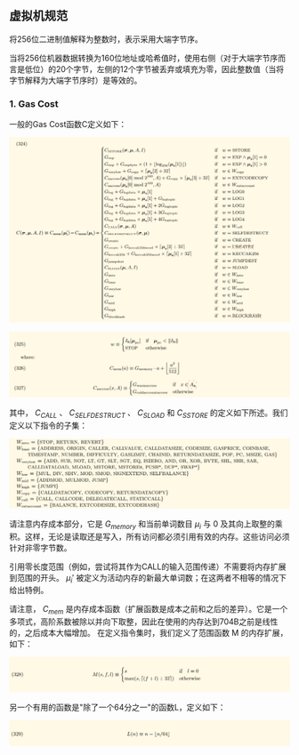 ## 虚拟机规范
将256位二进制值解释为整数时，表示采用大端字节序。

当将256位机器数据转换为160位地址或哈希值时，使用右侧（对于大端字节序而言是低位）的20个字节，左侧的12个字节被丢弃或填充为零，因此整数值（当将字节解释为大端字节序时）是等效的。

### 1. Gas Cost 
一般的Gas Cost函数C定义如下：

![image](./img/evm1.png)

![image](./img/evm2.png)

其中， ${C_{CALL}}$ 、 ${C_{SELFDESTRUCT}}$ 、 ${C_{SLOAD}}$ 和 ${C_{SSTORE}}$ 的定义如下所述。我们定义以下指令的子集：

![image](./img/evm3.png)

请注意内存成本部分，它是 ${G_{memory}}$ 和当前单词数目 ${µ_i}$ 与 0 及其向上取整的乘积。这样，无论是读取还是写入，所有访问都必须引用有效的内存。这些访问必须针对非零字节数。

引用零长度范围（例如，尝试将其作为CALL的输入范围传递）不需要将内存扩展到范围的开头。 ${µ_i'}$ 被定义为活动内存的新最大单词数；在这两者不相等的情况下给出特例。

请注意， ${C_{mem}}$ 是内存成本函数（扩展函数是成本之前和之后的差异）。它是一个多项式，高阶系数被除以并向下取整，因此在使用的内存达到704B之前是线性的，之后成本大幅增加。
在定义指令集时，我们定义了范围函数 M 的内存扩展，如下：

![image](./img/evm4.png)

另一个有用的函数是"除了一个64分之一"的函数L，定义如下：

![image](./img/evm5.png)


















